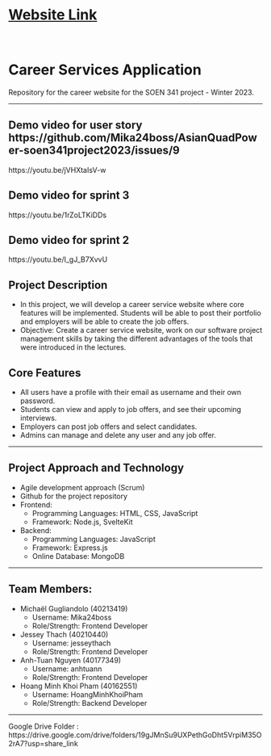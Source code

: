 # [Website Link](https://firmic.dynv6.net/)
<br/>

# Career Services Application
Repository for the career website for the SOEN 341 project - Winter 2023.
<hr>

<h2>Demo video for user story https://github.com/Mika24boss/AsianQuadPower-soen341project2023/issues/9</h2>
https://youtu.be/jVHXtaIsV-w

<h2>Demo video for sprint 3</h2>
https://youtu.be/1rZoLTKiDDs

<h2>Demo video for sprint 2</h2>
https://youtu.be/I_gJ_B7XvvU

<h2>Project Description</h2> 
<ul>
  <li>In this project, we will develop a career service website where core features will be implemented. Students will be able to post their portfolio and employers will be able to create the job offers.</li>
  <li>Objective: Create a career service website, work on our software project management skills by taking the different advantages of the tools that were introduced in the lectures.</li>
</ul>

<h2>Core Features</h2>
<ul>
  <li>All users have a profile with their email as username and their own password.</li>
  <li>Students can view and apply to job offers, and see their upcoming interviews.</li>
  <li>Employers can post job offers and select candidates.</li>
  <li>Admins can manage and delete any user and any job offer.</li>
</ul>
<hr>

<h2>Project Approach and Technology</h2>
    <ul>
        <li>Agile development approach (Scrum)</li>
        <li>Github for the project repository</li>
        <li>Frontend: 
            <ul>
                <li>Programming Languages: HTML, CSS, JavaScript</li>
                <li>Framework: Node.js, SvelteKit</li>
            </ul>
        </li>
        <li>Backend: 
            <ul>
                <li>Programming Languages: JavaScript</li>
                <li>Framework: Express.js</li>
                <li>Online Database: MongoDB</li>
            </ul>
        </li>
    </ul>
<hr>

<h2>Team Members:</h2>
<ul>
    <li>Michaël Gugliandolo (40213419)
        <ul>
            <li>Username: Mika24boss</li>
            <li>Role/Strength: Frontend Developer</li>
        </ul>
    </li>
    <li>Jessey Thach (40210440)
        <ul>
            <li>Username: jesseythach</li>
            <li>Role/Strength: Frontend Developer</li>
        </ul>
    </li>
    <li>Anh-Tuan Nguyen (40177349)
        <ul>
            <li>Username: anhtuann</li>
            <li>Role/Strength: Frontend Developer</li>
        </ul>
    </li>
    <li>Hoang Minh Khoi Pham (40162551)
        <ul>
            <li>Username: HoangMinhKhoiPham</li>
            <li>Role/Strength: Backend Developer</li>
        </ul>
    </li>
</ul>
<hr>
Google Drive Folder : https://drive.google.com/drive/folders/19gJMnSu9UXPethGoDht5VrpiM35O2rA7?usp=share_link

